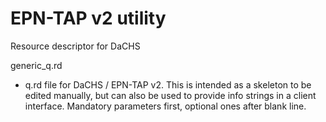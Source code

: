 # EPN-TAP v2 utility

Resource descriptor for DaCHS



generic_q.rd

   - q.rd file for DaCHS / EPN-TAP v2. 
This is intended as a skeleton to be edited manually, but can also be used to provide info strings in a client interface. Mandatory parameters first, optional ones after blank line. 




